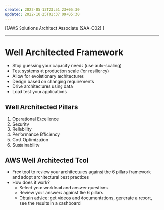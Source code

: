```yaml
---
created: 2022-05-13T23:51:23+05:30
updated: 2022-10-25T01:37:09+05:30
---
```

[[AWS Solutions Architect Associate (SAA-C02)]]

---
# Well Architected Framework
- Stop guessing your capacity needs (use auto-scaling)
- Test systems at production scale (for resiliency)
- Allow for evolutionary architectures
- Design based on changing requirements
- Drive architectures using data
- Load test your applications

## Well Architected Pillars
1.  Operational Excellence
2.  Security
3.  Reliability
4.  Performance Efficiency
5.  Cost Optimization
6.  Sustainability

## AWS Well Architected Tool
-   Free tool to review your architectures against the 6 pillars framework and adopt architectural best practices
-   How does it work?
    -   Select your workload and answer questions
    -   Review your answers against the 6 pillars
    -   Obtain advice: get videos and documentations, generate a report, see the results in a dashboard